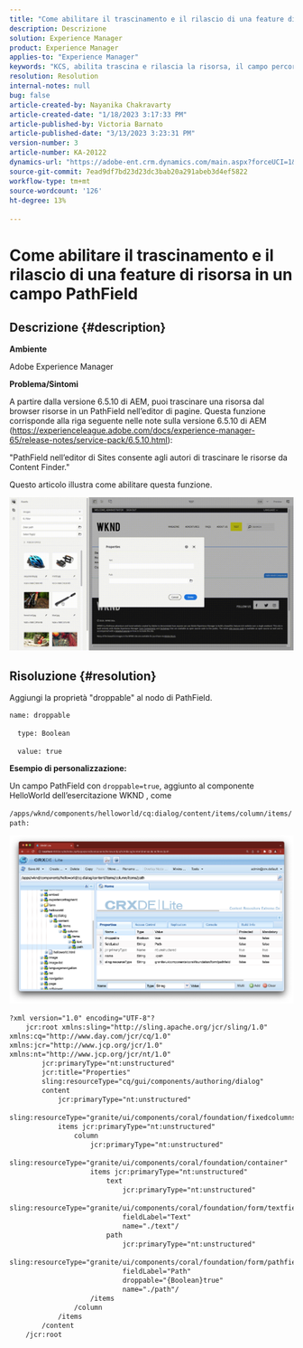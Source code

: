 ```yaml
---
title: "Come abilitare il trascinamento e il rilascio di una feature di risorsa in un campo PathField"
description: Descrizione
solution: Experience Manager
product: Experience Manager
applies-to: "Experience Manager"
keywords: "KCS, abilita trascina e rilascia la risorsa, il campo percorso, il AEM, l’editor di pagine"
resolution: Resolution
internal-notes: null
bug: false
article-created-by: Nayanika Chakravarty
article-created-date: "1/18/2023 3:17:33 PM"
article-published-by: Victoria Barnato
article-published-date: "3/13/2023 3:23:31 PM"
version-number: 3
article-number: KA-20122
dynamics-url: "https://adobe-ent.crm.dynamics.com/main.aspx?forceUCI=1&pagetype=entityrecord&etn=knowledgearticle&id=ac3fab38-4397-ed11-aad1-6045bd006b4b"
source-git-commit: 7ead9df7bd23d23dc3bab20a291abeb3d4ef5822
workflow-type: tm+mt
source-wordcount: '126'
ht-degree: 13%

---
```


# Come abilitare il trascinamento e il rilascio di una feature di risorsa in un campo PathField

## Descrizione {#description}


<b>Ambiente</b>

Adobe Experience Manager

<b>Problema/Sintomi</b>

A partire dalla versione 6.5.10 di AEM, puoi trascinare una risorsa dal browser risorse in un PathField nell’editor di pagine. Questa funzione corrisponde alla riga seguente nelle note sulla versione 6.5.10 di AEM (https://experienceleague.adobe.com/docs/experience-manager-65/release-notes/service-pack/6.5.10.html):

&quot;PathField nell’editor di Sites consente agli autori di trascinare le risorse da Content Finder.&quot;

Questo articolo illustra come abilitare questa funzione.

![](assets/___b33fab38-4397-ed11-aad1-6045bd006b4b___.gif)


## Risoluzione {#resolution}


Aggiungi la proprietà &quot;droppable&quot; al nodo di PathField.


```
name: droppable

  type: Boolean

  value: true
```


<b>Esempio di personalizzazione:</b>

Un campo PathField con `droppable=true`, aggiunto al componente HelloWorld dell’esercitazione WKND , come

`/apps/wknd/components/helloworld/cq:dialog/content/items/column/items/path:`

![](assets/6106400f-2b07-ed11-82e4-00224808e483.png)


```
?xml version="1.0" encoding="UTF-8"?
    jcr:root xmlns:sling="http://sling.apache.org/jcr/sling/1.0" xmlns:cq="http://www.day.com/jcr/cq/1.0" xmlns:jcr="http://www.jcp.org/jcr/1.0" xmlns:nt="http://www.jcp.org/jcr/nt/1.0"
        jcr:primaryType="nt:unstructured"
        jcr:title="Properties"
        sling:resourceType="cq/gui/components/authoring/dialog"
        content
            jcr:primaryType="nt:unstructured"
            sling:resourceType="granite/ui/components/coral/foundation/fixedcolumns"
            items jcr:primaryType="nt:unstructured"
                column
                    jcr:primaryType="nt:unstructured"
                    sling:resourceType="granite/ui/components/coral/foundation/container"
                    items jcr:primaryType="nt:unstructured"
                        text
                            jcr:primaryType="nt:unstructured"
                            sling:resourceType="granite/ui/components/coral/foundation/form/textfield"
                            fieldLabel="Text"
                            name="./text"/
                        path
                            jcr:primaryType="nt:unstructured"
                            sling:resourceType="granite/ui/components/coral/foundation/form/pathfield"
                            fieldLabel="Path"
                            droppable="{Boolean}true"
                            name="./path"/
                    /items
                /column
            /items
        /content
    /jcr:root
```

